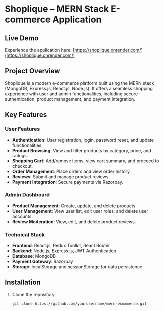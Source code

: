 # Shoplique – MERN Stack E-commerce Application

## Live Demo

Experience the application here: [https://shoplique.onrender.com/](https://shoplique.onrender.com/)

## Project Overview

Shoplique is a modern e-commerce platform built using the MERN stack (MongoDB, Express.js, React.js, Node.js). It offers a seamless shopping experience with user and admin functionalities, including secure authentication, product management, and payment integration.

## Key Features

### User Features

- **Authentication**: User registration, login, password reset, and update functionalities.  
- **Product Browsing**: View and filter products by category, price, and ratings.  
- **Shopping Cart**: Add/remove items, view cart summary, and proceed to checkout.  
- **Order Management**: Place orders and view order history.  
- **Reviews**: Submit and manage product reviews.  
- **Payment Integration**: Secure payments via Razorpay.  

### Admin Dashboard

- **Product Management**: Create, update, and delete products.  
- **User Management**: View user list, edit user roles, and delete user accounts.  
- **Review Moderation**: View, edit, and delete product reviews.  

### Technical Stack

- **Frontend**: React.js, Redux Toolkit, React Router  
- **Backend**: Node.js, Express.js, JWT Authentication  
- **Database**: MongoDB  
- **Payment Gateway**: Razorpay  
- **Storage**: localStorage and sessionStorage for data persistence  

## Installation

1. Clone the repository:




   ```bash
   git clone https://github.com/yourusername/mern-ecommerce.git
